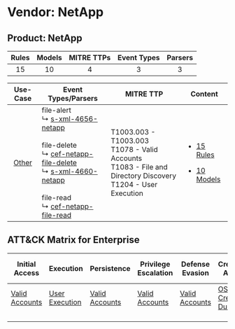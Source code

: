 Vendor: NetApp
==============
Product: NetApp
---------------
| Rules | Models | MITRE TTPs | Event Types | Parsers |
|:-----:|:------:|:----------:|:-----------:|:-------:|
|  15   |   10   |     4      |      3      |    3    |

|                Use-Case                | Event Types/Parsers                                                                                                                                                                                                                                                                                                                                           | MITRE TTP                                                                                                             | Content                                                                                          |
|:--------------------------------------:| ------------------------------------------------------------------------------------------------------------------------------------------------------------------------------------------------------------------------------------------------------------------------------------------------------------------------------------------------------------- | --------------------------------------------------------------------------------------------------------------------- | ------------------------------------------------------------------------------------------------ |
| [Other](../../../UseCases/uc_other.md) |  file-alert<br> ↳ [s-xml-4656-netapp](Parsers/parserContent_s-xml-4656-netapp.md)<br><br> file-delete<br> ↳ [cef-netapp-file-delete](Parsers/parserContent_cef-netapp-file-delete.md)<br> ↳ [s-xml-4660-netapp](Parsers/parserContent_s-xml-4660-netapp.md)<br><br> file-read<br> ↳ [cef-netapp-file-read](Parsers/parserContent_cef-netapp-file-read.md)<br> | T1003.003 - T1003.003<br>T1078 - Valid Accounts<br>T1083 - File and Directory Discovery<br>T1204 - User Execution<br> | [<ul><li>15 Rules</li></ul><ul><li>10 Models</li></ul>](Rules_Models/r_m_netapp_netapp_Other.md) |

ATT&CK Matrix for Enterprise
----------------------------
| Initial Access                                                      | Execution                                                           | Persistence                                                         | Privilege Escalation                                                | Defense Evasion                                                     | Credential Access                                                          | Discovery                                                                         | Lateral Movement | Collection | Command and Control | Exfiltration | Impact |
| ------------------------------------------------------------------- | ------------------------------------------------------------------- | ------------------------------------------------------------------- | ------------------------------------------------------------------- | ------------------------------------------------------------------- | -------------------------------------------------------------------------- | --------------------------------------------------------------------------------- | ---------------- | ---------- | ------------------- | ------------ | ------ |
| [Valid Accounts](https://attack.mitre.org/techniques/T1078)<br><br> | [User Execution](https://attack.mitre.org/techniques/T1204)<br><br> | [Valid Accounts](https://attack.mitre.org/techniques/T1078)<br><br> | [Valid Accounts](https://attack.mitre.org/techniques/T1078)<br><br> | [Valid Accounts](https://attack.mitre.org/techniques/T1078)<br><br> | [OS Credential Dumping](https://attack.mitre.org/techniques/T1003)<br><br> | [File and Directory Discovery](https://attack.mitre.org/techniques/T1083)<br><br> |                  |            |                     |              |        |